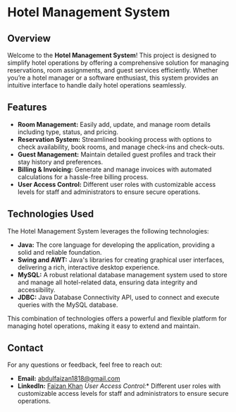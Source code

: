 # Hotel Management System

## Overview

Welcome to the **Hotel Management System**! This project is designed to simplify hotel operations by offering a comprehensive solution for managing reservations, room assignments, and guest services efficiently. Whether you’re a hotel manager or a software enthusiast, this system provides an intuitive interface to handle daily hotel operations seamlessly.

## Features

- **Room Management:** Easily add, update, and manage room details including type, status, and pricing.
- **Reservation System:** Streamlined booking process with options to check availability, book rooms, and manage check-ins and check-outs.
- **Guest Management:** Maintain detailed guest profiles and track their stay history and preferences.
- **Billing & Invoicing:** Generate and manage invoices with automated calculations for a hassle-free billing process.
- **User Access Control:** Different user roles with customizable access levels for staff and administrators to ensure secure operations.

## Technologies Used

The Hotel Management System leverages the following technologies:

- **Java:** The core language for developing the application, providing a solid and reliable foundation.
- **Swing and AWT:** Java's libraries for creating graphical user interfaces, delivering a rich, interactive desktop experience.
- **MySQL:** A robust relational database management system used to store and manage all hotel-related data, ensuring data integrity and accessibility.
- **JDBC:** Java Database Connectivity API, used to connect and execute queries with the MySQL database.

This combination of technologies offers a powerful and flexible platform for managing hotel operations, making it easy to extend and maintain.

## Contact

For any questions or feedback, feel free to reach out:

- **Email:** [abdulfaizan1818@gmail.com](mailto:abdulfaizan1818@gmail.com)
- **LinkedIn:** [Faizan Khan](https://www.linkedin.com/in/faizan-khan-25120b233/)
*User Access Control:** Different user roles with customizable access levels for staff and administrators to ensure secure operations.
